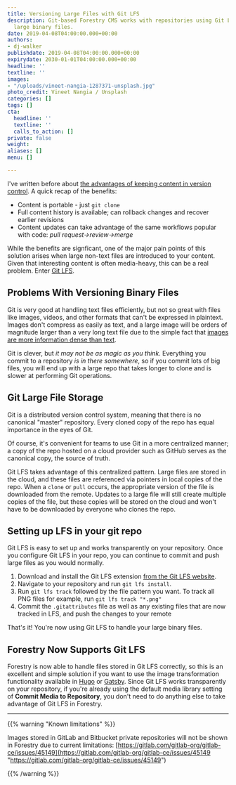 ```yaml
---
title: Versioning Large Files with Git LFS
description: Git-based Forestry CMS works with repositories using Git LFS to version
  large binary files.
date: 2019-04-08T04:00:00.000+00:00
authors:
- dj-walker
publishdate: 2019-04-08T04:00:00.000+00:00
expirydate: 2030-01-01T04:00:00.000+00:00
headline: ''
textline: ''
images:
- "/uploads/vineet-nangia-1287371-unsplash.jpg"
photo_credit: Vineet Nangia / Unsplash
categories: []
tags: []
cta:
  headline: ''
  textline: ''
  calls_to_action: []
private: false
weight: 
aliases: []
menu: []

---
```

I've written before about [the advantages of keeping content in version control](https://forestry.io/blog/why-we-created-a-git-backed-content-manager/). A quick recap of the benefits:

* Content is portable - just `git clone`
* Full content history is available; can rollback changes and recover earlier revisions
* Content updates can take advantage of the same workflows popular with code: _pull request→review→merge_

While the benefits are signficant, one of the major pain points of this solution arises when large non-text files are introduced to your content. Given that interesting content is often media-heavy, this can be a real problem. Enter [Git LFS](https://git-lfs.github.com/).

## Problems With Versioning Binary Files

Git is very good at handling text files efficiently, but not so great with files like images, videos, and other formats that can't be expressed in plaintext. Images don't compress as easily as text, and a large image will be orders of magnitude larger than a very long text file due to the simple fact that [images are more information dense than text](https://en.wikipedia.org/wiki/A_picture_is_worth_a_thousand_words).

Git is clever, but _it may not be as magic as you think_. Everything you commit to a repository _is in there somewhere_, so if you commit lots of big files, you will end up with a large repo that takes longer to clone and is slower at performing Git operations.

## Git Large File Storage

Git is a distributed version control system, meaning that there is no canonical "master" repository. Every cloned copy of the repo has equal importance in the eyes of Git.

Of course, it's convenient for teams to use Git in a more centralized manner; a copy of the repo hosted on a cloud provider such as GitHub serves as the canonical copy, the source of truth.

Git LFS takes advantage of this centralized pattern. Large files are stored in the cloud, and these files are referenced via pointers in local copies of the repo. When a `clone` or `pull` occurs, the appropriate version of the file is downloaded from the remote. Updates to a large file will still create multiple copies of the file, but these copies will be stored on the cloud and won't have to be downloaded by everyone who clones the repo.

## Setting up LFS in your git repo

Git LFS is easy to set up and works transparently on your repository. Once you configure Git LFS in your repo, you can continue to commit and push large files as you would normally.

1. Download and install the Git LFS extension [from the Git LFS website](https://git-lfs.github.com/).
2. Navigate to your repository and run `git lfs install`.
3. Run `git lfs track` followed by the file pattern you want. To track all PNG files for example, run `git lfs track "*.png"`
4. Commit the `.gitattributes` file as well as any existing files that are now tracked in LFS, and push the changes to your remote

That's it! You're now using Git LFS to handle your large binary files.

## Forestry Now Supports Git LFS

Forestry is now able to handle files stored in Git LFS correctly, so this is an excellent and simple solution if you want to use the image transformation functionality available in [Hugo](https://gohugo.io/content-management/image-processing/) or [Gatsby](https://www.gatsbyjs.org/packages/gatsby-image/). Since Git LFS works transparently on your repository, if you're already using the default media library setting of **Commit Media to Repository**, you don't need to do anything else to take advantage of Git LFS in Forestry.

***

{{% warning "Known limitations" %}}

Images stored in GitLab and Bitbucket private repositories will not be shown in Forestry due to current limitations: [https://gitlab.com/gitlab-org/gitlab-ce/issues/45149](https://gitlab.com/gitlab-org/gitlab-ce/issues/45149 "https://gitlab.com/gitlab-org/gitlab-ce/issues/45149")

{{% /warning %}}